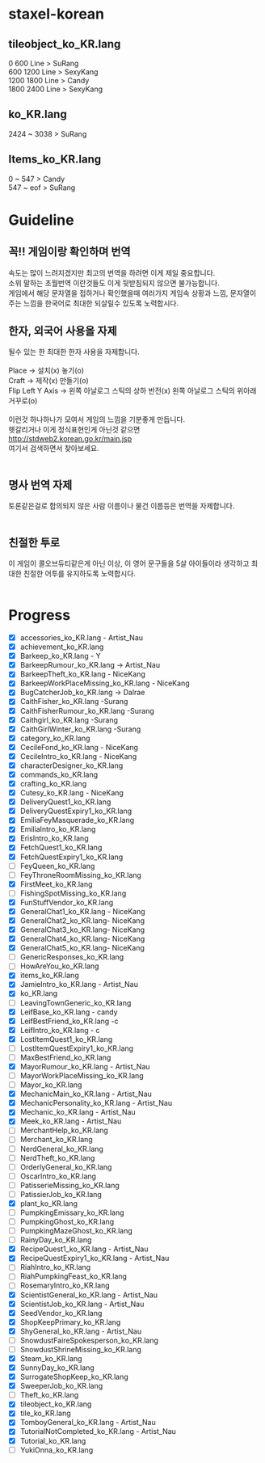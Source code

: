 # staxel-korean
## tileobject_ko_KR.lang<br>
0 600 Line >  SuRang<br>
600 1200 Line > SexyKang<br>
1200 1800 Line > Candy<br>
1800 2400 Line > SexyKang<br>
## ko_KR.lang
2424 ~ 3038 > SuRang
## Items_ko_KR.lang<br>
0 ~ 547 > Candy<br>
547 ~ eof > SuRang<br>

# Guideline
## 꼭!! 게임이랑 확인하며 번역
속도는 많이 느려지겠지만 최고의 번역을 하려면 이게 제일 중요합니다. <br>
소위 말하는 초월번역 이란것들도 이게 뒷받침되지 않으면 불가능합니다. <br>
게임에서 해당 문자열을 접하거나 확인했을때 여러가지 게임속 상황과 느낌, 문자열이 주는 느낌을 한국어로 최대한 되살릴수 있도록 노력합시다. <br>

## 한자, 외국어 사용을 자제
될수 있는 한 최대한 한자 사용을 자제합니다. <br><br>
Place -> 설치(x) 놓기(o) <br>
Craft -> 제작(x) 만들기(o) <br>
Flip Left Y Axis -> 왼쪽 아날로그 스틱의 상하 반전(x) 왼쪽 아날로그 스틱의 위아래 거꾸로(o) <br><br>
이런것 하나하나가 모여서 게임의 느낌을 기분좋게 만듭니다. <br>
헷갈리거나 이게 정식표현인게 아닌것 같으면 <br>
http://stdweb2.korean.go.kr/main.jsp <br>
여기서 검색하면서 찾아보세요. <br><br>

## 명사 번역 자제 <br>
토론같은걸로 합의되지 않은 사람 이름이나 물건 이름등은 번역을 자제합니다. <br><br>

## 친절한 투로 <br>
이 게임이 콜오브듀티같은게 아닌 이상, 이 영어 문구들을 5살 아이들이라 생각하고 최대한 친절한 어투를 유지하도록 노력합시다. <br><br>

# Progress
- [X] accessories_ko_KR.lang - Artist_Nau
- [X] achievement_ko_KR.lang
- [X] Barkeep_ko_KR.lang - Y
- [X] BarkeepRumour_ko_KR.lang -> Artist_Nau
- [X] BarkeepTheft_ko_KR.lang - NiceKang
- [X] BarkeepWorkPlaceMissing_ko_KR.lang - NiceKang
- [X] BugCatcherJob_ko_KR.lang -> Dalrae
- [X] CaithFisher_ko_KR.lang -Surang
- [X] CaithFisherRumour_ko_KR.lang -Surang
- [X] Caithgirl_ko_KR.lang -Surang
- [X] CaithGirlWinter_ko_KR.lang -Surang
- [X] category_ko_KR.lang
- [X] CecileFond_ko_KR.lang - NiceKang
- [X] CecileIntro_ko_KR.lang - NiceKang
- [X] characterDesigner_ko_KR.lang
- [X] commands_ko_KR.lang
- [X] crafting_ko_KR.lang
- [X] Cutesy_ko_KR.lang - NiceKang
- [X] DeliveryQuest1_ko_KR.lang
- [X] DeliveryQuestExpiry1_ko_KR.lang
- [X] EmiliaFeyMasquerade_ko_KR.lang
- [X] EmiliaIntro_ko_KR.lang
- [X] ErisIntro_ko_KR.lang
- [X] FetchQuest1_ko_KR.lang
- [X] FetchQuestExpiry1_ko_KR.lang
- [ ] FeyQueen_ko_KR.lang
- [ ] FeyThroneRoomMissing_ko_KR.lang
- [X] FirstMeet_ko_KR.lang
- [ ] FishingSpotMissing_ko_KR.lang
- [X] FunStuffVendor_ko_KR.lang
- [X] GeneralChat1_ko_KR.lang - NiceKang
- [X] GeneralChat2_ko_KR.lang- NiceKang
- [X] GeneralChat3_ko_KR.lang- NiceKang
- [X] GeneralChat4_ko_KR.lang- NiceKang
- [X] GeneralChat5_ko_KR.lang- NiceKang
- [ ] GenericResponses_ko_KR.lang
- [ ] HowAreYou_ko_KR.lang
- [X] items_ko_KR.lang 
- [X] JamieIntro_ko_KR.lang - Artist_Nau
- [X] ko_KR.lang
- [ ] LeavingTownGeneric_ko_KR.lang
- [X] LeifBase_ko_KR.lang - candy
- [X] LeifBestFriend_ko_KR.lang -c 
- [X] LeifIntro_ko_KR.lang - c
- [X] LostItemQuest1_ko_KR.lang
- [ ] LostItemQuestExpiry1_ko_KR.lang
- [ ] MaxBestFriend_ko_KR.lang
- [X] MayorRumour_ko_KR.lang - Artist_Nau
- [ ] MayorWorkPlaceMissing_ko_KR.lang
- [ ] Mayor_ko_KR.lang
- [X] MechanicMain_ko_KR.lang - Artist_Nau
- [X] MechanicPersonality_ko_KR.lang - Artist_Nau
- [X] Mechanic_ko_KR.lang - Artist_Nau
- [X] Meek_ko_KR.lang - Artist_Nau
- [ ] MerchantHelp_ko_KR.lang
- [ ] Merchant_ko_KR.lang
- [ ] NerdGeneral_ko_KR.lang
- [ ] NerdTheft_ko_KR.lang
- [ ] OrderlyGeneral_ko_KR.lang
- [ ] OscarIntro_ko_KR.lang
- [ ] PatisserieMissing_ko_KR.lang
- [ ] PatissierJob_ko_KR.lang
- [X] plant_ko_KR.lang 
- [ ] PumpkingEmissary_ko_KR.lang
- [ ] PumpkingGhost_ko_KR.lang
- [ ] PumpkingMazeGhost_ko_KR.lang
- [ ] RainyDay_ko_KR.lang
- [X] RecipeQuest1_ko_KR.lang - Artist_Nau
- [X] RecipeQuestExpiry1_ko_KR.lang  - Artist_Nau
- [ ] RiahIntro_ko_KR.lang
- [ ] RiahPumpkingFeast_ko_KR.lang
- [ ] RosemaryIntro_ko_KR.lang
- [X] ScientistGeneral_ko_KR.lang - Artist_Nau
- [X] ScientistJob_ko_KR.lang - Artist_Nau
- [X] SeedVendor_ko_KR.lang
- [X] ShopKeepPrimary_ko_KR.lang
- [X] ShyGeneral_ko_KR.lang - Artist_Nau
- [ ] SnowdustFaireSpokesperson_ko_KR.lang
- [ ] SnowdustShrineMissing_ko_KR.lang
- [X] Steam_ko_KR.lang
- [X] SunnyDay_ko_KR.lang
- [X] SurrogateShopKeep_ko_KR.lang
- [X] SweeperJob_ko_KR.lang
- [ ] Theft_ko_KR.lang
- [X] tileobject_ko_KR.lang
- [X] tile_ko_KR.lang
- [X] TomboyGeneral_ko_KR.lang  - Artist_Nau
- [X] TutorialNotCompleted_ko_KR.lang - Artist_Nau
- [X] Tutorial_ko_KR.lang
- [ ] YukiOnna_ko_KR.lang
